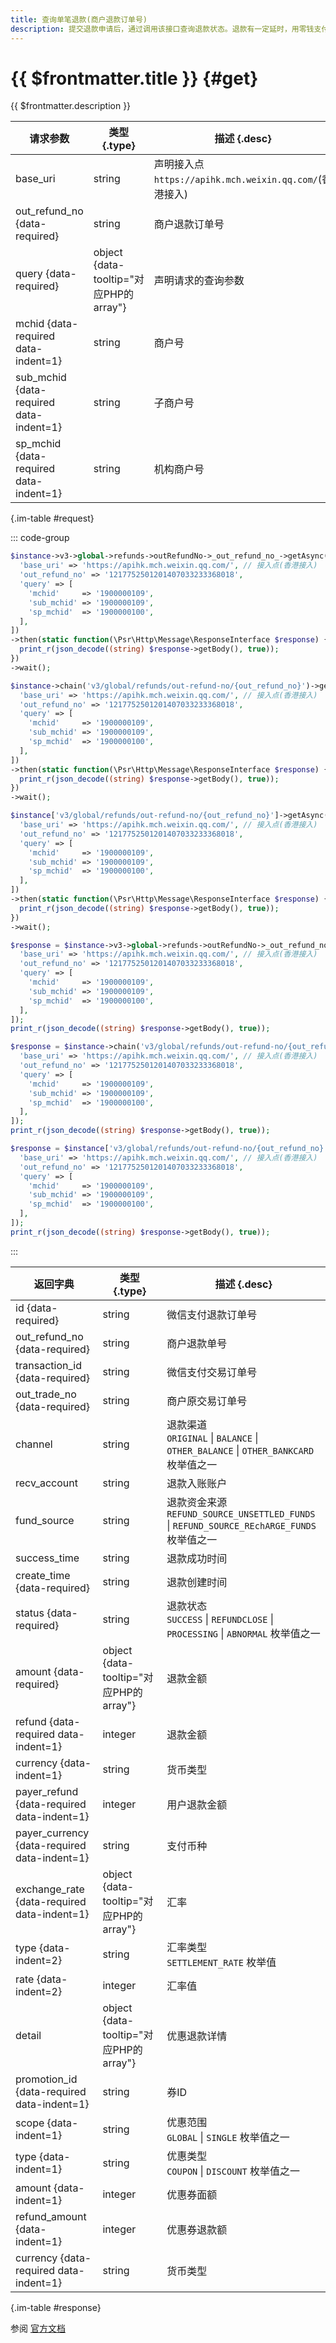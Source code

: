 ```yaml
---
title: 查询单笔退款(商户退款订单号)
description: 提交退款申请后，通过调用该接口查询退款状态。退款有一定延时，用零钱支付的退款20分钟内到账，银行卡支付的退款3个工作日后重新查询退款状态。
---
```


# {{ $frontmatter.title }} {#get}

{{ $frontmatter.description }}

| 请求参数 | 类型 {.type} | 描述 {.desc}
| --- | --- | ---
| base_uri | string | 声明接入点`https://apihk.mch.weixin.qq.com/`(香港接入)
| out_refund_no {data-required} | string | 商户退款订单号
| query {data-required} | object {data-tooltip="对应PHP的array"} | 声明请求的查询参数
| mchid {data-required data-indent=1} | string | 商户号
| sub_mchid {data-required data-indent=1} | string | 子商户号
| sp_mchid {data-required data-indent=1} | string | 机构商户号

{.im-table #request}

::: code-group

```php [异步纯链式]
$instance->v3->global->refunds->outRefundNo->_out_refund_no_->getAsync([
  'base_uri' => 'https://apihk.mch.weixin.qq.com/', // 接入点(香港接入)
  'out_refund_no' => '1217752501201407033233368018',
  'query' => [
    'mchid'     => '1900000109',
    'sub_mchid' => '1900000109',
    'sp_mchid'  => '1900000100',
  ],
])
->then(static function(\Psr\Http\Message\ResponseInterface $response) {
  print_r(json_decode((string) $response->getBody(), true));
})
->wait();
```

```php [异步声明式]
$instance->chain('v3/global/refunds/out-refund-no/{out_refund_no}')->getAsync([
  'base_uri' => 'https://apihk.mch.weixin.qq.com/', // 接入点(香港接入)
  'out_refund_no' => '1217752501201407033233368018',
  'query' => [
    'mchid'     => '1900000109',
    'sub_mchid' => '1900000109',
    'sp_mchid'  => '1900000100',
  ],
])
->then(static function(\Psr\Http\Message\ResponseInterface $response) {
  print_r(json_decode((string) $response->getBody(), true));
})
->wait();
```

```php [异步属性式]
$instance['v3/global/refunds/out-refund-no/{out_refund_no}']->getAsync([
  'base_uri' => 'https://apihk.mch.weixin.qq.com/', // 接入点(香港接入)
  'out_refund_no' => '1217752501201407033233368018',
  'query' => [
    'mchid'     => '1900000109',
    'sub_mchid' => '1900000109',
    'sp_mchid'  => '1900000100',
  ],
])
->then(static function(\Psr\Http\Message\ResponseInterface $response) {
  print_r(json_decode((string) $response->getBody(), true));
})
->wait();
```

```php [同步纯链式]
$response = $instance->v3->global->refunds->outRefundNo->_out_refund_no_->get([
  'base_uri' => 'https://apihk.mch.weixin.qq.com/', // 接入点(香港接入)
  'out_refund_no' => '1217752501201407033233368018',
  'query' => [
    'mchid'     => '1900000109',
    'sub_mchid' => '1900000109',
    'sp_mchid'  => '1900000100',
  ],
]);
print_r(json_decode((string) $response->getBody(), true));
```

```php [同步声明式]
$response = $instance->chain('v3/global/refunds/out-refund-no/{out_refund_no}')->get([
  'base_uri' => 'https://apihk.mch.weixin.qq.com/', // 接入点(香港接入)
  'out_refund_no' => '1217752501201407033233368018',
  'query' => [
    'mchid'     => '1900000109',
    'sub_mchid' => '1900000109',
    'sp_mchid'  => '1900000100',
  ],
]);
print_r(json_decode((string) $response->getBody(), true));
```

```php [同步属性式]
$response = $instance['v3/global/refunds/out-refund-no/{out_refund_no}']->get([
  'base_uri' => 'https://apihk.mch.weixin.qq.com/', // 接入点(香港接入)
  'out_refund_no' => '1217752501201407033233368018',
  'query' => [
    'mchid'     => '1900000109',
    'sub_mchid' => '1900000109',
    'sp_mchid'  => '1900000100',
  ],
]);
print_r(json_decode((string) $response->getBody(), true));
```

:::

| 返回字典 | 类型 {.type} | 描述 {.desc}
| --- | --- | ---
| id {data-required} | string | 微信支付退款订单号
| out_refund_no {data-required} | string | 商户退款单号
| transaction_id {data-required} | string | 微信支付交易订单号
| out_trade_no {data-required} | string | 商户原交易订单号
| channel | string | 退款渠道<br/>`ORIGINAL` \| `BALANCE` \| `OTHER_BALANCE` \| `OTHER_BANKCARD` 枚举值之一
| recv_account | string | 退款入账账户
| fund_source | string | 退款资金来源<br/>`REFUND_SOURCE_UNSETTLED_FUNDS` \| `REFUND_SOURCE_REchARGE_FUNDS` 枚举值之一
| success_time | string | 退款成功时间
| create_time {data-required} | string | 退款创建时间
| status {data-required} | string | 退款状态<br/>`SUCCESS` \| `REFUNDCLOSE` \| `PROCESSING` \| `ABNORMAL` 枚举值之一
| amount {data-required} | object {data-tooltip="对应PHP的array"} | 退款金额
| refund {data-required data-indent=1} | integer | 退款金额
| currency {data-indent=1} | string | 货币类型
| payer_refund {data-required data-indent=1} | integer | 用户退款金额
| payer_currency {data-required data-indent=1} | string | 支付币种
| exchange_rate {data-required data-indent=1} | object {data-tooltip="对应PHP的array"} | 汇率
| type {data-indent=2} | string | 汇率类型<br/>`SETTLEMENT_RATE` 枚举值
| rate {data-indent=2} | integer | 汇率值
| detail | object {data-tooltip="对应PHP的array"} | 优惠退款详情
| promotion_id {data-required data-indent=1} | string | 券ID
| scope {data-indent=1} | string | 优惠范围<br/>`GLOBAL` \| `SINGLE` 枚举值之一
| type {data-indent=1} | string | 优惠类型<br/>`COUPON` \| `DISCOUNT` 枚举值之一
| amount {data-indent=1} | integer | 优惠券面额
| refund_amount {data-indent=1} | integer | 优惠券退款额
| currency {data-required data-indent=1} | string | 货币类型

{.im-table #response}

参阅 [官方文档](https://pay.weixin.qq.com/wiki/doc/api_external/ch/apis/chapter5_1_12.shtml)
